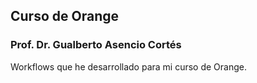 ## Curso de Orange
### Prof. Dr. Gualberto Asencio Cortés

Workflows que he desarrollado para mi curso de Orange.
